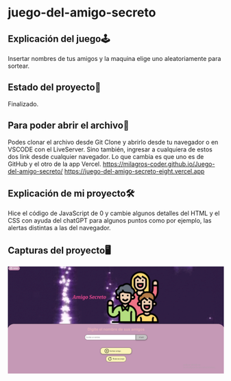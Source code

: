 # juego-del-amigo-secreto
## Explicación del juego🕹
Insertar nombres de tus amigos y la maquina elige uno aleatoriamente para sortear.

## Estado del proyecto📍
Finalizado.

## Para poder abrir el archivo📃
Podes clonar el archivo desde Git Clone y abrirlo desde tu navegador o en VSCODE con el LiveServer.
Sino también, ingresar a  cualquiera de estos dos link desde cualquier navegador. Lo que cambia es que uno es de GitHub y el otro de la app Vercel.
https://milagros-coder.github.io/Juego-del-amigo-secreto/
https://juego-del-amigo-secreto-eight.vercel.app

## Explicación de mi proyecto🛠
Hice el código de JavaScript de 0 y cambie algunos detalles del HTML y el CSS con ayuda del chatGPT para algunos puntos como por ejemplo, las alertas distintas a las del navegador.

## Capturas del proyecto🖥
![alt text](fotoAmigoSecreto.png) 
